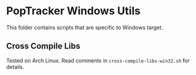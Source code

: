 # PopTracker Windows Utils

This folder contains scripts that are specific to Windows target.

## Cross Compile Libs

Tested on Arch Linux. Read comments in `cross-compile-libs-win32.sh` for details.
